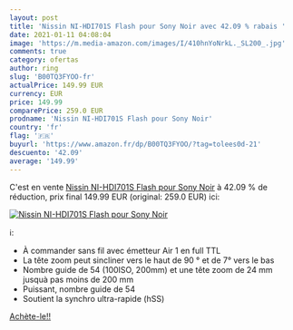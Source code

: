 ```yaml
---
layout: post
title: 'Nissin NI-HDI701S Flash pour Sony Noir avec 42.09 % rabais '
date: 2021-01-11 04:08:04
image: 'https://m.media-amazon.com/images/I/410hnYoNrkL._SL200_.jpg'
comments: true
category: ofertas
author: ring
slug: 'B00TQ3FYOO-fr'
actualPrice: 149.99 EUR
currency: EUR
price: 149.99
comparePrice: 259.0 EUR
prodname: 'Nissin NI-HDI701S Flash pour Sony Noir'
country: 'fr'
flag: '🇫🇷'
buyurl: 'https://www.amazon.fr/dp/B00TQ3FYOO/?tag=tolees0d-21'
descuento: '42.09'
average: '149.99'
---
```


C'est en vente [Nissin NI-HDI701S Flash pour Sony Noir](https://www.amazon.fr/dp/B00TQ3FYOO/?tag=tolees0d-21)  à  42.09 % de réduction, prix final  149.99 EUR (original: 259.0 EUR) ici:

[![Nissin NI-HDI701S Flash pour Sony Noir](https://m.media-amazon.com/images/I/410hnYoNrkL._SL200_.jpg)](https://www.amazon.fr/dp/B00TQ3FYOO/?tag=tolees0d-21)

ℹ️:

- À commander sans fil avec émetteur Air 1 en full TTL
- La tête zoom peut sincliner vers le haut de 90 ° et de 7° vers le bas
- Nombre guide de 54 (100ISO, 200mm) et une tête zoom de 24 mm jusquà pas moins de 200 mm
- Puissant, nombre guide de 54
- Soutient la synchro ultra-rapide (hSS)

[Achète-le!!](https://www.amazon.fr/dp/B00TQ3FYOO/?tag=tolees0d-21)
